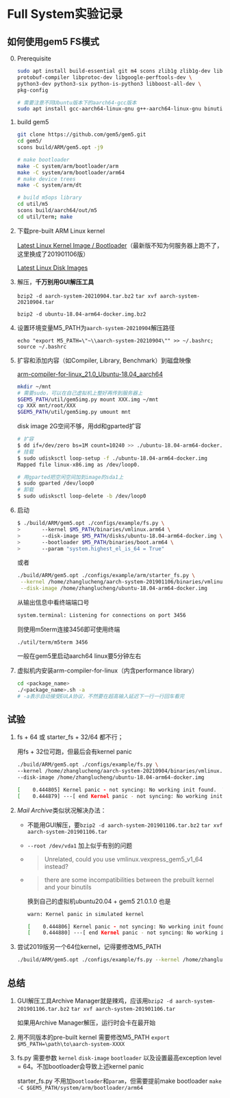 # Full System实验记录



##  如何使用gem5 FS模式

0. Prerequisite

   ```bash
   sudo apt install build-essential git m4 scons zlib1g zlib1g-dev libprotobuf-dev \
   protobuf-compiler libprotoc-dev libgoogle-perftools-dev \
   python3-dev python3-six python-is-python3 libboost-all-dev \
   pkg-config
   
   # 需要注意不同Ubuntu版本下的aarch64-gcc版本
   sudo apt install gcc-aarch64-linux-gnu g++-aarch64-linux-gnu binutils-aarch64-linux-gnu
   ```

1. build gem5

   ```bash
   git clone https://github.com/gem5/gem5.git
   cd gem5/
   scons build/ARM/gem5.opt -j9
   
   # make bootloader
   make -C system/arm/bootloader/arm
   make -C system/arm/bootloader/arm64
   # make device trees
   make -C system/arm/dt
   
   # build m5ops library
   cd util/m5
   scons build/aarch64/out/m5
   cd util/term; make
   ```

2. 下载pre-built ARM Linux kernel

   [Latest Linux Kernel Image / Bootloader](http://dist.gem5.org/dist/v21-0/arm/aarch-system-201901106.tar.bz2)（最新版不知为何服务器上跑不了，这里换成了201901106版）

   [Latest Linux Disk Images](http://dist.gem5.org/dist/current/arm/disks/ubuntu-18.04-arm64-docker.img.bz2)

3. 解压，**千万别用GUI解压工具**

   `bzip2 -d aarch-system-20210904.tar.bz2` `tar xvf aarch-system-20210904.tar`

   `bzip2 -d ubuntu-18.04-arm64-docker.img.bz2`

4. 设置环境变量M5_PATH为`aarch-system-20210904`解压路径

   `echo "export M5_PATH=\"~\\aarch-system-20210904\"" >> ~/.bashrc; source ~/.bashrc`

5. 扩容和添加内容（如Compiler, Library, Benchmark）到磁盘映像

   [arm-compiler-for-linux_21.0_Ubuntu-18.04_aarch64](https://developer.arm.com/-/media/Files/downloads/hpc/arm-allinea-studio/21-0/ACfL/arm-compiler-for-linux_21.0_Ubuntu-18.04_aarch64.tar?revision=31400f62-c9e6-4d20-a2b7-4ed597a53c5e)

   ```bash
   mkdir ~/mnt
   # 需要sudo，可以在自己虚拟机上整好再传到服务器上
   $GEM5_PATH/util/gem5img.py mount XXX.img ~/mnt
   cp XXX mnt/root/XXX
   $GEM5_PATH/util/gem5img.py umount mnt
   ```

   disk image 2G空间不够，用dd和gparted扩容

   ```bash
   # 扩容
   $ dd if=/dev/zero bs=1M count=10240 >> ./ubuntu-18.04-arm64-docker.img
   # 挂载
   $ sudo udisksctl loop-setup -f ./ubuntu-18.04-arm64-docker.img
   Mapped file linux-x86.img as /dev/loop0.
   
   # 用gparted把空闲空间加到image的sda1上
   $ sudo gparted /dev/loop0
   # 卸载
   $ sudo udisksctl loop-delete -b /dev/loop0
   ```
   
6. 启动

   ```bash
   $ ./build/ARM/gem5.opt ./configs/example/fs.py \
   >       --kernel $M5_PATH/binaries/vmlinux.arm64 \
   >       --disk-image $M5_PATH/disks/ubuntu-18.04-arm64-docker.img \
   >       --bootloader $M5_PATH/binaries/boot.arm64 \
   >       --param "system.highest_el_is_64 = True"
   ```

   或者

   ```bash
   ./build/ARM/gem5.opt ./configs/example/arm/starter_fs.py \
   	--kernel /home/zhanglucheng/aarch-system-201901106/binaries/vmlinux.arm64 \
   	--disk-image /home/zhanglucheng/ubuntu-18.04-arm64-docker.img
   ```

   从输出信息中看终端端口号

   ```bash
   system.terminal: Listening for connections on port 3456
   ```

   则使用m5term连接3456即可使用终端

   ```
   ./util/term/m5term 3456
   ```

   一般在gem5里启动aarch64 linux要5分钟左右

7. 虚拟机内安装arm-compiler-for-linux（内含performance library）

   ```bash
   cd <package_name>
   ./<package_name>.sh -a 
   # -a表示自动接受EULA协议，不然要在超高输入延迟下一行一行回车看完
   ```

   

## 试验

1. fs + 64 或 starter_fs + 32/64 都不行；

   用fs + 32位可跑，但最后会有kernel panic

   ```bash
   ./build/ARM/gem5.opt ./configs/example/fs.py \
   --kernel /home/zhanglucheng/aarch-system-20210904/binaries/vmlinux.arm \
   --disk-image /home/zhanglucheng/ubuntu-18.04-arm64-docker.img
   ```

   ```bash
   [    0.444805] Kernel panic - not syncing: No working init found.  Try passing init= option to kernel. See Linux Documentation/admin-guide/init.rst for guidance.
   [    0.444879] ---[ end Kernel panic - not syncing: No working init found.  Try passing init= option to kernel. See Linux Documentation/admin-guide/init.rst for guidance. ]---
   ```

2. *Mail Archive*类似状况解决办法：

   - 不能用GUI解压，要`bzip2 -d aarch-system-201901106.tar.bz2` `tar xvf aarch-system-201901106.tar`

   - `--root /dev/vda1` 加上似乎有别的问题

   - > Unrelated, could you use vmlinux.vexpress_gem5_v1_64 instead?

   - > there are some incompatibilities between the prebuilt kernel and 
     > your binutils

     换到自己的虚拟机ubuntu20.04 + gem5 21.0.1.0 也是

     ```bash
     warn: Kernel panic in simulated kernel
     ```

     ```bash
     [    0.444806] Kernel panic - not syncing: No working init found.  Try passing init= option to kernel. See Linux Documentation/admin-guide/init.rst for guidance.
     [    0.444880] ---[ end Kernel panic - not syncing: No working init found.  Try passing init= option to kernel. See Linux Documentation/admin-guide/init.rst for guidance. ]---
     ```

4. 尝试2019版另一个64位kernel，记得要修改M5_PATH

   ```bash
   ./build/ARM/gem5.opt ./configs/example/fs.py --kernel /home/zhanglucheng/aarch-system-201901106/binaries/vmlinux.arm64 --disk-image /home/zhanglucheng/ubuntu-18.04-arm64-docker.img --bootloader /home/zhanglucheng/aarch-system-201901106/binaries/boot.arm64 --param 'system.highest_el_is_64 = True'
   ```



## 总结

1. GUI解压工具Archive Manager就是辣鸡，应该用`bzip2 -d aarch-system-201901106.tar.bz2` `tar xvf aarch-system-201901106.tar`

   如果用Archive Manager解压，运行时会卡在最开始

2. 用不同版本的pre-built kernel 需要修改M5_PATH `export $M5_PATH=\path\to\aarch-system-XXXX`

3. fs.py 需要参数 `kernel` `disk-image` `bootloader` 以及设置最高exception level = 64。不加bootloader会导致上述kernel panic

   starter_fs.py 不用加`bootloader`和`param`，但需要提前make bootloader `make -C $GEM5_PATH/system/arm/bootloader/arm64`

   

